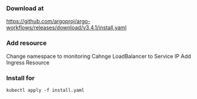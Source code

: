### Download at
https://github.com/argoproj/argo-workflows/releases/download/v3.4.1/install.yaml

### Add resource
Change namespace to monitoring
Cahnge LoadBalancer to Service IP
Add Ingress Resource

### Install for
`kubectl apply -f install.yaml`
